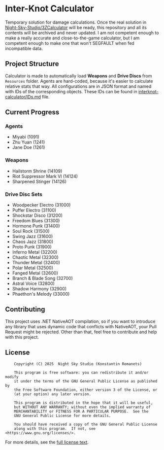 ﻿# Inter-Knot Calculator
Temporary solution for damage calculations. Once the real solution in [Night-Sky-Studio/3ZCalculator](https://github.com/Night-Sky-Studio/3ZCalculator) will be
ready, this repository and all its contents will be archived and never updated. I am not competent enough to make
a really accurate and close-to-the-game calculator, but I am competent enough to make one that won't SEGFAULT when fed
incompatible data.

## Project Structure
Calculator is made to automatically load **Weapons** and **Drive Discs** from `Resources` folder.
Agents are hard-coded, because it's easier to calculate relative stats that way.
All configurations are in JSON format and named with IDs of the corresponding objects. These IDs can be found in
[interknot-calculator/IDs.md](IDs.md) file.

## Current Progress
### Agents
- Miyabi (1091)
- Zhu Yuan (1241)
- Jane Doe (1261)

### Weapons
- Hailstorm Shrine (14109)
- Riot Suppressor Mark VI (14124)
- Sharpened Stinger (14126)

### Drive Disc Sets
- Woodpecker Electro (31000)
- Puffer Electro (31100)
- Shockstar Disco (31200)
- Freedom Blues (31300)
- Hormone Punk (31400)
- Soul Rock (31500)
- Swing Jazz (31600)
- Chaos Jazz (31800)
- Proto Punk (31900)
- Inferno Metal (32200)
- Chaotic Metal (32300)
- Thunder Metal (32400)
- Polar Metal (32500)
- Fanged Metal (32600)
- Branch & Blade Song (32700)
- Astral Voice (32800)
- Shadow Harmony (32900)
- Phaethon's Melody (33000)


## Contributing
This project uses .NET NativeAOT compilation, so if you want to introduce any library that uses dynamic code that
conflicts with NativeAOT, your Pull Request might be rejected. Other than that, feel free to contribute and help 
with this project.

## License
```
    Copyright (C) 2025  Night Sky Studio (Konstantin Romanets)

    This program is free software: you can redistribute it and/or modify
    it under the terms of the GNU General Public License as published by
    the Free Software Foundation, either version 3 of the License, or
    (at your option) any later version.

    This program is distributed in the hope that it will be useful,
    but WITHOUT ANY WARRANTY; without even the implied warranty of
    MERCHANTABILITY or FITNESS FOR A PARTICULAR PURPOSE.  See the
    GNU General Public License for more details.

    You should have received a copy of the GNU General Public License
    along with this program.  If not, see <https://www.gnu.org/licenses/>.
```
For more details, see the [full license text](https://www.gnu.org/licenses/gpl-3.0.txt).
